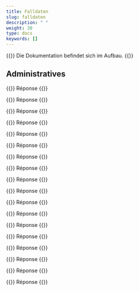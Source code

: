 ```yaml
---
title: Falldaten 
slug: falldaten
description: " "
weight: 30
type: docs
keywords: []
---
```


{{<alert color="info">}}
Die Dokumentation befindet sich im Aufbau.
{{</alert>}}

## Administratives

{{<collapsible title="question">}}
Réponse
{{</collapsible>}}

{{<collapsible title="question">}}
Réponse
{{</collapsible>}}

{{<collapsible title="question">}}
Réponse
{{</collapsible>}}

{{<collapsible title="question">}}
Réponse
{{</collapsible>}}

{{<collapsible title="question">}}
Réponse
{{</collapsible>}}

{{<collapsible title="question">}}
Réponse
{{</collapsible>}}

{{<collapsible title="question">}}
Réponse
{{</collapsible>}}

{{<collapsible title="question">}}
Réponse
{{</collapsible>}}

{{<collapsible title="question">}}
Réponse
{{</collapsible>}}

{{<collapsible title="question">}}
Réponse
{{</collapsible>}}

{{<collapsible title="question">}}
Réponse
{{</collapsible>}}

{{<collapsible title="question">}}
Réponse
{{</collapsible>}}

{{<collapsible title="question">}}
Réponse
{{</collapsible>}}

{{<collapsible title="question">}}
Réponse
{{</collapsible>}}

{{<collapsible title="question">}}
Réponse
{{</collapsible>}}

{{<collapsible title="question">}}
Réponse
{{</collapsible>}}

{{<collapsible title="question">}}
Réponse
{{</collapsible>}}

{{<collapsible title="question">}}
Réponse
{{</collapsible>}}